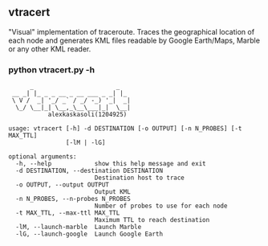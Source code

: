 ## vtracert

"Visual" implementation of traceroute. Traces the geographical location of each node and generates KML files readable by Google Earth/Maps, Marble or any other KML reader.


### python vtracert.py -h
```
      _                       _   
 __ _| |_ _ _ __ _ __ ___ _ _| |_ 
 \ V /  _| '_/ _` / _/ -_) '_|  _|
  \_/ \__|_| \__,_\__\___|_|  \__|
           alexkaskasoli(1204925)

usage: vtracert [-h] -d DESTINATION [-o OUTPUT] [-n N_PROBES] [-t MAX_TTL]
                [-lM | -lG]

optional arguments:
  -h, --help            show this help message and exit
  -d DESTINATION, --destination DESTINATION
                        Destination host to trace
  -o OUTPUT, --output OUTPUT
                        Output KML
  -n N_PROBES, --n-probes N_PROBES
                        Number of probes to use for each node
  -t MAX_TTL, --max-ttl MAX_TTL
                        Maximum TTL to reach destination
  -lM, --launch-marble  Launch Marble
  -lG, --launch-google  Launch Google Earth
```
